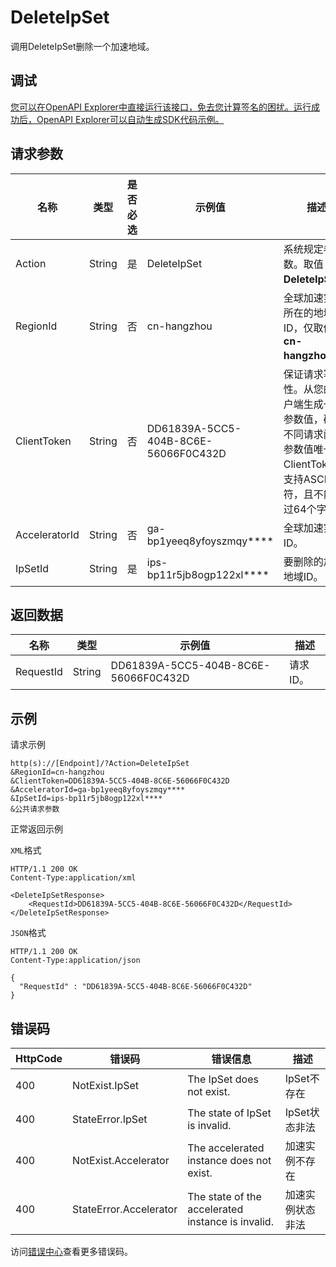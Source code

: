 # DeleteIpSet

调用DeleteIpSet删除一个加速地域。

## 调试

[您可以在OpenAPI Explorer中直接运行该接口，免去您计算签名的困扰。运行成功后，OpenAPI Explorer可以自动生成SDK代码示例。](https://api.aliyun.com/#product=Ga&api=DeleteIpSet&type=RPC&version=2019-11-20)

## 请求参数

|名称|类型|是否必选|示例值|描述|
|--|--|----|---|--|
|Action|String|是|DeleteIpSet|系统规定参数。取值：**DeleteIpSet**。 |
|RegionId|String|否|cn-hangzhou|全球加速实例所在的地域ID，仅取值**cn-hangzhou**。 |
|ClientToken|String|否|DD61839A-5CC5-404B-8C6E-56066F0C432D|保证请求幂等性。从您的客户端生成一个参数值，确保不同请求间该参数值唯一。ClientToken只支持ASCII字符，且不能超过64个字符。 |
|AcceleratorId|String|否|ga-bp1yeeq8yfoyszmqy\*\*\*\*|全球加速实例ID。 |
|IpSetId|String|是|ips-bp11r5jb8ogp122xl\*\*\*\*|要删除的加速地域ID。 |

## 返回数据

|名称|类型|示例值|描述|
|--|--|---|--|
|RequestId|String|DD61839A-5CC5-404B-8C6E-56066F0C432D|请求ID。 |

## 示例

请求示例

```
http(s)://[Endpoint]/?Action=DeleteIpSet
&RegionId=cn-hangzhou
&ClientToken=DD61839A-5CC5-404B-8C6E-56066F0C432D
&AcceleratorId=ga-bp1yeeq8yfoyszmqy****
&IpSetId=ips-bp11r5jb8ogp122xl****
&公共请求参数
```

正常返回示例

`XML`格式

```
HTTP/1.1 200 OK
Content-Type:application/xml

<DeleteIpSetResponse>
    <RequestId>DD61839A-5CC5-404B-8C6E-56066F0C432D</RequestId>
</DeleteIpSetResponse>
```

`JSON`格式

```
HTTP/1.1 200 OK
Content-Type:application/json

{
  "RequestId" : "DD61839A-5CC5-404B-8C6E-56066F0C432D"
}
```

## 错误码

|HttpCode|错误码|错误信息|描述|
|--------|---|----|--|
|400|NotExist.IpSet|The IpSet does not exist.|IpSet不存在|
|400|StateError.IpSet|The state of IpSet is invalid.|IpSet状态非法|
|400|NotExist.Accelerator|The accelerated instance does not exist.|加速实例不存在|
|400|StateError.Accelerator|The state of the accelerated instance is invalid.|加速实例状态非法|

访问[错误中心](https://error-center.aliyun.com/status/product/Ga)查看更多错误码。


